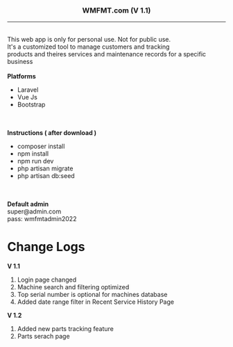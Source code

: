 <h3 align="center"><b>WMFMT.com (V 1.1)</b></h3>
<hr>
<br>
This web app is only for personal use. Not for public use. <br>
It's a customized tool to manage customers and tracking <br>
products and theires services and maintenance records for a specific business
<br>
<br>
<b>Platforms</b>
<ul>
    <li>Laravel</li>
    <li>Vue Js</li>
    <li>Bootstrap</li>
</ul>

<br>
<br>
<b>Instructions ( after download )</b>
<ul>
    <li>composer install</li>
    <li>npm install</li>
    <li>npm run dev</li>
    <li>php artisan migrate</li>
    <li>php artisan db:seed</li>
</ul>

<br>
<br>
<b>Default admin</b>
<br>
super@admin.com
<br>
pass: wmfmtadmin2022


<h1><b>Change Logs</b></h1>
<p><b>V 1.1</b></p>
<ol>
    <li>Login page changed</li>
    <li>Machine search and filtering optimized</li>
    <li>Top serial number is optional for machines database</li>
    <li>Added date range filter in Recent Service History Page</li>
</ol>

<p><b>V 1.2</b></p>
<ol>
    <li>Added new parts tracking feature</li>
    <li>Parts serach page</li>
</ol>

